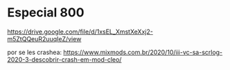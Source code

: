 # Especial 800

https://drive.google.com/file/d/1xsEL_XmstXeXxj2-m5ZtQQeuR2uuqIeZ/view

por se les crashea: https://www.mixmods.com.br/2020/10/iii-vc-sa-scrlog-2020-3-descobrir-crash-em-mod-cleo/
